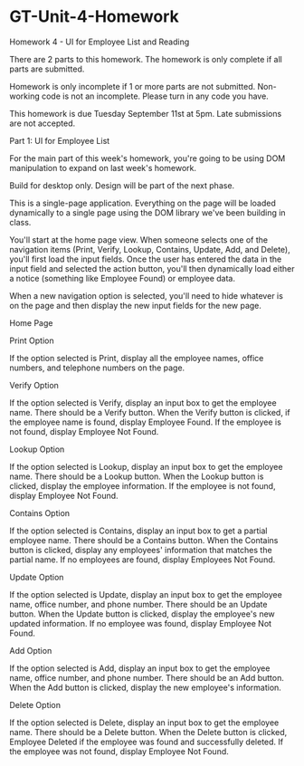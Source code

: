 # GT-Unit-4-Homework

Homework 4 - UI for Employee List and Reading

There are 2 parts to this homework. The homework is only complete if all parts are submitted.

Homework is only incomplete if 1 or more parts are not submitted. Non-working code is not an incomplete. Please turn in any code you have. 

This homework is due Tuesday September 11st at 5pm. Late submissions are not accepted.


Part 1: UI for Employee List

For the main part of this week's homework, you're going to be using DOM manipulation to expand on last week's homework.

Build for desktop only. Design will be part of the next phase. 

This is a single-page application. Everything on the page will be loaded dynamically to a single page using the DOM library we've been building in class.

You'll start at the home page view. When someone selects one of the navigation items (Print, Verify, Lookup, Contains, Update, Add, and Delete), you'll first load the input fields. Once the user has entered the data in the input field and selected the action button, you'll then dynamically load either a notice (something like Employee Found) or employee data.

When a new navigation option is selected, you'll need to hide whatever is on the page and then display the new input fields for the new page.


Home Page




Print Option

If the option selected is Print, display all the employee names, office numbers, and telephone numbers on the page.




Verify Option

If the option selected is Verify, display an input box to get the employee name. There should be a Verify button. When the Verify button is clicked, if the employee name is found, display Employee Found. If the employee is not found, display Employee Not Found.




Lookup Option

If the option selected is Lookup, display an input box to get the employee name. There should be a Lookup button. When the Lookup button is clicked, display the employee information. If the employee is not found, display Employee Not Found.




Contains Option

If the option selected is Contains, display an input box to get a partial employee name. There should be a Contains button. When the Contains button is clicked, display any employees' information that matches the partial name. If no employees are found, display Employees Not Found.




Update Option

If the option selected is Update, display an input box to get the employee name, office number, and phone number. There should be an Update button. When the Update button is clicked, display the employee's new updated information. If no employee was found, display Employee Not Found.




Add Option

If the option selected is Add, display an input box to get the employee name, office number, and phone number. There should be an Add button. When the Add button is clicked, display the new employee's information.




Delete Option

If the option selected is Delete, display an input box to get the employee name. There should be a Delete button. When the Delete button is clicked, Employee Deleted if the employee was found and successfully deleted. If the employee was not found, display Employee Not Found.



